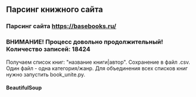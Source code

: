 ## Парсинг книжного сайта
### Парсинг сайта https://basebooks.ru/
### ВНИМАНИЕ! Процесс довольно продолжительный! Количество записей: 18424

Получаем список книг: "название книги|автор".
Сохранение в файл .csv. Один файл - одна категория/жанр.
Для объединения всех списков книг нужно запустить book_unite.py.

#### BeautifulSoup
